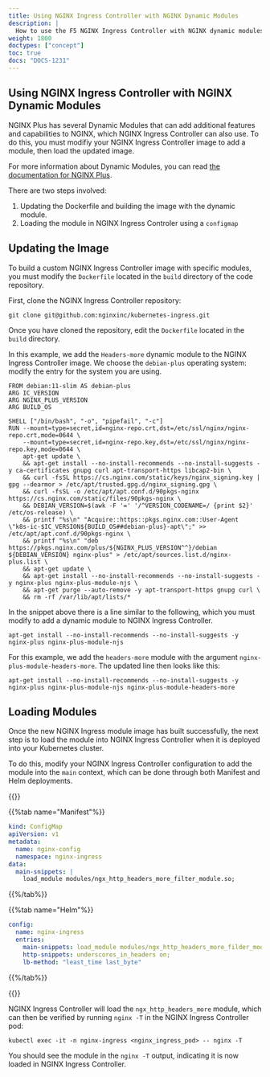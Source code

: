 ```yaml
---
title: Using NGINX Ingress Controller with NGINX Dynamic Modules
description: |
  How to use the F5 NGINX Ingress Controller with NGINX dynamic modules.
weight: 1800
doctypes: ["concept"]
toc: true
docs: "DOCS-1231"
---
```


## Using NGINX Ingress Controller with NGINX Dynamic Modules

NGINX Plus has several Dynamic Modules that can add additional features and capabilities to NGINX, which NGINX Ingress Controller can also use. To do this, you must modifiy your NGINX Ingress Controller image to add a module, then load the updated image.

For more information about Dynamic Modules, you can read [the documentation for NGINX Plus](https://docs.nginx.com/nginx/admin-guide/dynamic-modules/dynamic-modules/).

There are two steps involved:

1. Updating the Dockerfile and building the image with the dynamic module.
1. Loading the module in NGINX Ingress Controler using a `configmap`

## Updating the Image

To build a custom NGINX Ingress Controller image with specific modules, you must modify the `Dockerfile` located in the `build` directory of the code repository.

First, clone the NGINX Ingress Controller repository:

```shell
git clone git@github.com:nginxinc/kubernetes-ingress.git
```

Once you have cloned the repository, edit the `Dockerfile` located in the `build` directory.

In this example, we add the `Headers-more` dynamic module to the NGINX Ingress Controller image. We choose the `debian-plus` operating system: modify the entry for the system you are using.

```docker
FROM debian:11-slim AS debian-plus
ARG IC_VERSION
ARG NGINX_PLUS_VERSION
ARG BUILD_OS

SHELL ["/bin/bash", "-o", "pipefail", "-c"]
RUN --mount=type=secret,id=nginx-repo.crt,dst=/etc/ssl/nginx/nginx-repo.crt,mode=0644 \
	--mount=type=secret,id=nginx-repo.key,dst=/etc/ssl/nginx/nginx-repo.key,mode=0644 \
	apt-get update \
	&& apt-get install --no-install-recommends --no-install-suggests -y ca-certificates gnupg curl apt-transport-https libcap2-bin \
	&& curl -fsSL https://cs.nginx.com/static/keys/nginx_signing.key | gpg --dearmor > /etc/apt/trusted.gpg.d/nginx_signing.gpg \
	&& curl -fsSL -o /etc/apt/apt.conf.d/90pkgs-nginx https://cs.nginx.com/static/files/90pkgs-nginx \
	&& DEBIAN_VERSION=$(awk -F '=' '/^VERSION_CODENAME=/ {print $2}' /etc/os-release) \
	&& printf "%s\n" "Acquire::https::pkgs.nginx.com::User-Agent \"k8s-ic-$IC_VERSION${BUILD_OS##debian-plus}-apt\";" >> /etc/apt/apt.conf.d/90pkgs-nginx \
	&& printf "%s\n" "deb https://pkgs.nginx.com/plus/${NGINX_PLUS_VERSION^^}/debian ${DEBIAN_VERSION} nginx-plus" > /etc/apt/sources.list.d/nginx-plus.list \
	&& apt-get update \
	&& apt-get install --no-install-recommends --no-install-suggests -y nginx-plus nginx-plus-module-njs \
	&& apt-get purge --auto-remove -y apt-transport-https gnupg curl \
	&& rm -rf /var/lib/apt/lists/*
```

In the snippet above there is a line similar to the following, which you must modify to add a dynamic module to NGINX Ingress Controller.

```shell
apt-get install --no-install-recommends --no-install-suggests -y nginx-plus nginx-plus-module-njs
```

For this example, we add the `headers-more` module with the argument `nginx-plus-module-headers-more`. The updated line then looks like this:

```shell
apt-get install --no-install-recommends --no-install-suggests -y nginx-plus nginx-plus-module-njs nginx-plus-module-headers-more
```

## Loading Modules

Once the new NGINX Ingress module image has built successfully, the next step is to load the module into NGINX Ingress Controller when it is deployed into your Kubernetes cluster.

To do this, modify your NGINX Ingress Controller configuration to add the module into the `main` context, which can be done through both Manifest and Helm deployments.

{{<tabs name="install-methods">}}

{{%tab name="Manifest"%}}

```yaml
kind: ConfigMap
apiVersion: v1
metadata:
  name: nginx-config
  namespace: nginx-ingress
data:
  main-snippets: |
    load_module modules/ngx_http_headers_more_filter_module.so;
```

{{%/tab%}}

{{%tab name="Helm"%}}

```yaml
config:
  name: nginx-ingress
  entries:
    main-snippets: load_module modules/ngx_http_headers_more_filder_module.so;
    http-snippets: underscores_in_headers on;
    lb-method: "least_time last_byte"
```

{{%/tab%}}

{{</tabs>}}

NGINX Ingress Controller will load the `ngx_http_headers_more` module, which can then be verified by running `nginx -T` in the NGINX Ingress Controller pod:

```shell
kubectl exec -it -n nginx-ingress <nginx_ingress_pod> -- nginx -T
```

You should see the module in the `nginx -T` output, indicating it is now loaded in NGINX Ingress Controller.
